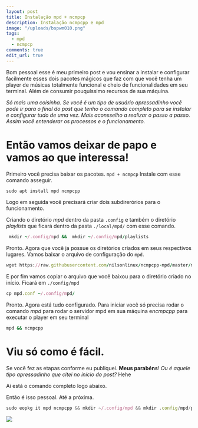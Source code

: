 ```yaml
---
layout: post
title: Instalação mpd + ncmpcp
description: Instalação ncmpcpp e mpd
image: "/uploads/bspwm010.png"
tags:
  - mpd
  - ncmpcp
comments: true
edit_url: true
---
```


Bom pessoal esse é meu primeiro post e vou ensinar a instalar e configurar facilmente esses dois pacotes mágicos que faz com
que você tenha um player de músicas totalmente funcional e cheio de funcionalidades em seu terminal. Além de consumir pouquíssimo recursos de sua máquina.

*Só mais uma coisinha. Se você é um tipo de usuário apressadinho você pode ir para o final do post que tenho o comando completo para se instalar e configurar tudo de uma vez. Mais aconsselho a realizar o passo a passo. Assim você entenderar os processos e o funcionamento.*
# Então vamos deixar de papo e vamos ao que interessa!


Primeiro você precisa baixar os pacotes. ``mpd + ncmpcp`` Instale com esse comando asseguir.
~~~ruby
sudo apt install mpd ncmpcpp
~~~
Logo em seguida você precisará criar dois subdirerórios para o funcionamento.

Criando o diretório  *mpd* dentro da pasta ``.config`` e também o diretório *playlists* que ficará dentro da pasta ``./local/mpd/`` com esse comando.
```ruby
 mkdir ~/.config/mpd &&  mkdir ~/.config/mpd/playlists
```
Pronto. Agora que você ja possue os diretórios criados em seus respectivos lugares. Vamos baixar o arquivo de configuração do ``mpd``.
```ruby
wget https://raw.githubusercontent.com/nilsonlinux/ncmpcpp-mpd/master/mpd.conf
```
E por fim vamos copiar o arquivo que você baixou para o diretório criado no início. Ficará em ``./config/mpd``
```ruby
cp mpd.conf ~/.config/mpd/
```
Pronto. Agora está tudo configurado. Para iniciar você só precisa rodar o comando *mpd* para rodar o servidor mpd em sua máquina e*ncmpcpp* para executar o player em seu terminal
```ruby
mpd && ncmpcpp
```
# Viu só como é fácil. 
Se você fez as etapas conforme eu publiquei. **Meus parabéns**! 
*Ou é aquele tipo apressadinho que citei no início do post?*  Hehe

Aí está o comando completo logo abaixo.

Então é isso pessoal. Até a próxima. 
~~~javascript
sudo eopkg it mpd ncmpcpp && mkdir ~/.config/mpd && mkdir .config/mpd/playlists && wget https://raw.githubusercontent.com/nilsonlinux/ncmpcpp-mpd/master/mpd.conf && cp mpd.conf ~/.config/mpd/ && mpd && ncmpcpp
~~~

![](https://i.ibb.co/cF11PXG/Captura-de-tela-em-2020-04-21-11-32-07.png)
